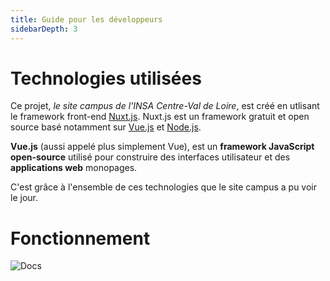 ```yaml
---
title: Guide pour les développeurs
sidebarDepth: 3
---
```


# Technologies utilisées

Ce projet, _le site campus de l'INSA Centre-Val de Loire_, est créé en utlisant le framework front-end [Nuxt.js](https://nuxtjs.org/). Nuxt.js est un framework gratuit et open source basé notamment sur [Vue.js](https://vuejs.org/) et [Node.js](https://nodejs.org/).

**Vue.js** (aussi appelé plus simplement Vue), est un **framework JavaScript open-source** utilisé pour construire des interfaces utilisateur et des **applications web** monopages.

C'est grâce à l'ensemble de ces technologies que le site campus a pu voir le jour.

# Fonctionnement

![Docs](https://github.com/Campus-INSA-CVL/campus-website/workflows/Docs/badge.svg)
